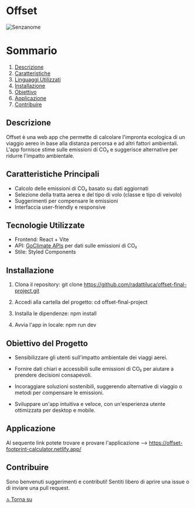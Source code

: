# Offset

![Senzanome](https://github.com/radattiluca/offset-final-project/blob/development/src/assets/image/image-OG-offset.png?raw=true)

# Sommario

1. [Descrizione](#descrizione)
2. [Caratteristiche](#caratteristiche-principali)
3. [Linguaggi Utilizzati](#tecnologie-utilizzate)
4. [Installazione](#installazione)
5. [Obiettivo](#obiettivo-del-progetto)
6. [Applicazione](#applicazione)
7. [Contribuire](#contribuire)

## Descrizione

Offset è una web app che permette di calcolare l'impronta ecologica di un viaggio aereo in base alla distanza percorsa e ad altri fattori ambientali. L'app fornisce stime sulle emissioni di CO₂ e suggerisce alternative per ridurre l'impatto ambientale.

## Caratteristiche Principali

- Calcolo delle emissioni di CO₂ basato su dati aggiornati
- Selezione della tratta aerea e del tipo di volo (classe e tipo di veivolo)
- Suggerimenti per compensare le emissioni
- Interfaccia user-friendly e responsive

## Tecnologie Utilizzate

- Frontend: React + Vite
- API: [GoClimate APIs](https://www.goclimate.com/) per dati sulle emissioni di CO₂
- Stile: Styled Components

## Installazione

1. Clona il repository:
   git clone https://github.com/radattiluca/offset-final-project.git

2. Accedi alla cartella del progetto:
   cd offset-final-project

3. Installa le dipendenze:
   npm install

4. Avvia l'app in locale:
   npm run dev

## Obiettivo del Progetto

- Sensibilizzare gli utenti sull'impatto ambientale dei viaggi aerei.

- Fornire dati chiari e accessibili sulle emissioni di CO₂ per aiutare a prendere decisioni consapevoli.

- Incoraggiare soluzioni sostenibili, suggerendo alternative di viaggio o metodi per compensare le emissioni.

- Sviluppare un'app intuitiva e veloce, con un'esperienza utente ottimizzata per desktop e mobile.

## Applicazione

Al sequente link potete trovare e provare l'applicazione --> https://offset-footprint-calculator.netlify.app/

## Contribuire

Sono benvenuti suggerimenti e contributi! Sentiti libero di aprire una issue o di inviare una pull request.

[🔝 Torna su](#offset)
